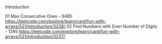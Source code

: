 Introduction

01 Max Consecutive Ones - 0485 https://leetcode.com/explore/learn/card/fun-with-arrays/521/introduction/3238/
02 Find Numbers with Even Number of Digits - 1295 https://leetcode.com/explore/learn/card/fun-with-arrays/521/introduction/3237/
